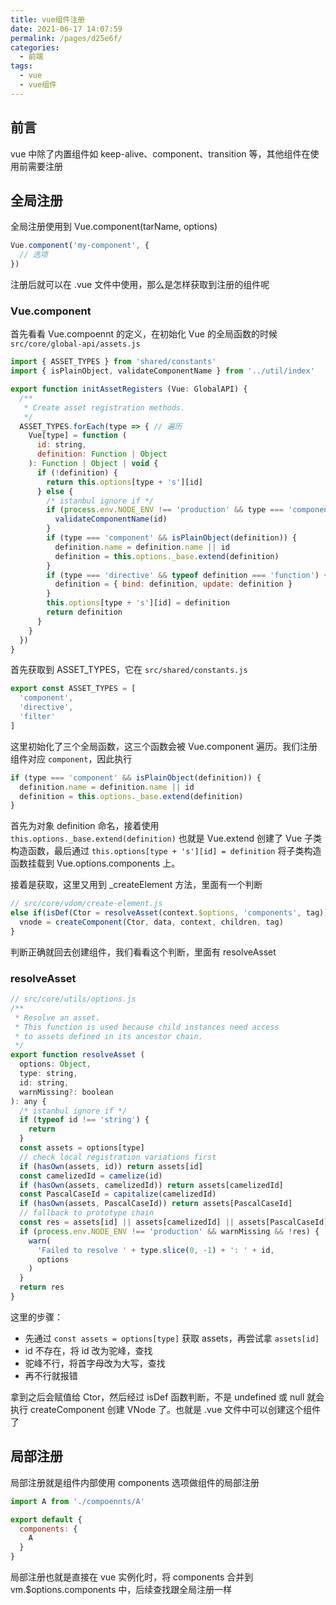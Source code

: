```yaml
---
title: vue组件注册
date: 2021-06-17 14:07:59
permalink: /pages/d25e6f/
categories:
  - 前端
tags:
  - vue
  - vue组件
---
```

## 前言
vue 中除了内置组件如 keep-alive、component、transition 等，其他组件在使用前需要注册

## 全局注册
全局注册使用到 Vue.component(tarName, options)
```js
Vue.component('my-component', {
  // 选项
})
```
注册后就可以在 .vue 文件中使用，那么是怎样获取到注册的组件呢

### Vue.component
首先看看 Vue.compoennt 的定义，在初始化 Vue 的全局函数的时候 `src/core/global-api/assets.js`
```js
import { ASSET_TYPES } from 'shared/constants'
import { isPlainObject, validateComponentName } from '../util/index'

export function initAssetRegisters (Vue: GlobalAPI) {
  /**
   * Create asset registration methods.
   */
  ASSET_TYPES.forEach(type => { // 遍历
    Vue[type] = function (
      id: string,
      definition: Function | Object
    ): Function | Object | void {
      if (!definition) {
        return this.options[type + 's'][id]
      } else {
        /* istanbul ignore if */
        if (process.env.NODE_ENV !== 'production' && type === 'component') {
          validateComponentName(id)
        }
        if (type === 'component' && isPlainObject(definition)) {
          definition.name = definition.name || id
          definition = this.options._base.extend(definition)
        }
        if (type === 'directive' && typeof definition === 'function') {
          definition = { bind: definition, update: definition }
        }
        this.options[type + 's'][id] = definition
        return definition
      }
    }
  })
}
```
首先获取到 ASSET_TYPES，它在 `src/shared/constants.js`
```js
export const ASSET_TYPES = [
  'component',
  'directive',
  'filter'
]
```
这里初始化了三个全局函数，这三个函数会被 Vue.component 遍历。我们注册组件对应 `component`，因此执行
```js
if (type === 'component' && isPlainObject(definition)) {
  definition.name = definition.name || id
  definition = this.options._base.extend(definition)
}
```
首先为对象 definition 命名，接着使用 `this.options._base.extend(definition)` 也就是 Vue.extend 创建了 Vue 子类构造函数，最后通过 `this.options[type + 's'][id] = definition` 将子类构造函数挂载到 Vue.options.components 上。

接着是获取，这里又用到 _createElement 方法，里面有一个判断
```js
// src/core/vdom/create-element.js
else if(isDef(Ctor = resolveAsset(context.$options, 'components', tag)) {
  vnode = createComponent(Ctor, data, context, children, tag)
}
```
判断正确就回去创建组件，我们看看这个判断，里面有 resolveAsset

### resolveAsset
```js
// src/core/utils/options.js
/**
 * Resolve an asset.
 * This function is used because child instances need access
 * to assets defined in its ancestor chain.
 */
export function resolveAsset (
  options: Object,
  type: string,
  id: string,
  warnMissing?: boolean
): any {
  /* istanbul ignore if */
  if (typeof id !== 'string') {
    return
  }
  const assets = options[type]
  // check local registration variations first
  if (hasOwn(assets, id)) return assets[id]
  const camelizedId = camelize(id)
  if (hasOwn(assets, camelizedId)) return assets[camelizedId]
  const PascalCaseId = capitalize(camelizedId)
  if (hasOwn(assets, PascalCaseId)) return assets[PascalCaseId]
  // fallback to prototype chain
  const res = assets[id] || assets[camelizedId] || assets[PascalCaseId]
  if (process.env.NODE_ENV !== 'production' && warnMissing && !res) {
    warn(
      'Failed to resolve ' + type.slice(0, -1) + ': ' + id,
      options
    )
  }
  return res
}
```
这里的步骤：
- 先通过 `const assets = options[type]` 获取 assets，再尝试拿 `assets[id]`
- id 不存在，将 id 改为驼峰，查找
- 驼峰不行，将首字母改为大写，查找
- 再不行就报错

拿到之后会赋值给 Ctor，然后经过 isDef 函数判断，不是 undefined 或 null 就会执行 createComponent 创建 VNode 了。也就是 .vue 文件中可以创建这个组件了

## 局部注册
局部注册就是组件内部使用 components 选项做组件的局部注册
```js
import A from './compoennts/A'

export default {
  components: {
    A
  }
}
```
局部注册也就是直接在 vue 实例化时，将 components 合并到 vm.$options.components 中，后续查找跟全局注册一样